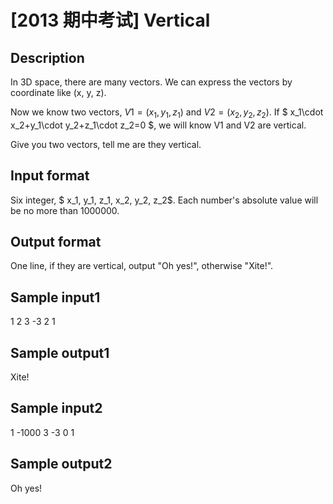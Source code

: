 # [2013 期中考试] Vertical

## Description

In 3D space, there are many vectors. We can express the vectors by coordinate like (x, y, z).

Now we know two vectors, $V1=(x_1, y_1, z_1)$ and $V2=(x_2, y_2, z_2)$. If $ x_1\cdot x_2+y_1\cdot y_2+z_1\cdot z_2=0 $, we will know V1 and V2 are vertical.

Give you two vectors, tell me are they vertical.
 

## Input format

Six integer, $ x_1, y_1, z_1, x_2, y_2, z_2$. Each number's absolute value will be no more than 1000000.

 

## Output format

One line, if they are vertical, output "Oh yes!", otherwise "Xite!".

 

## Sample input1

1 2 3 -3 2 1

 

## Sample output1

Xite!

 

## Sample input2

1 -1000 3 -3 0 1


 
## Sample output2

Oh yes!

 
